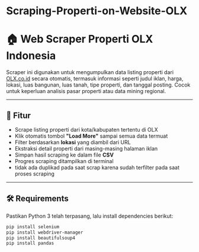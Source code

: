 # Scraping-Properti-on-Website-OLX

# 🏠 Web Scraper Properti OLX Indonesia

Scraper ini digunakan untuk mengumpulkan data listing properti dari [OLX.co.id](https://www.olx.co.id) secara otomatis, termasuk informasi seperti judul iklan, harga, lokasi, luas bangunan, luas tanah, tipe properti, dan tanggal posting. Cocok untuk keperluan analisis pasar properti atau data mining regional.

---

## 🚀 Fitur

- Scrape listing properti dari kota/kabupaten tertentu di OLX
- Klik otomatis tombol **"Load More"** sampai semua data termuat
- Filter berdasarkan **lokasi** yang diambil dari URL
- Ekstraksi detail properti dari masing-masing halaman iklan
- Simpan hasil scraping ke dalam file **CSV**
- Progres scraping ditampilkan di terminal
- tidak ada duplikad pada saat scrap karena sudah terfilter pada saat proses scraping

---

## 🛠️ Requirements

Pastikan Python 3 telah terpasang, lalu install dependencies berikut:

```bash
pip install selenium
pip install webdriver-manager
pip install beautifulsoup4
pip install pandas
